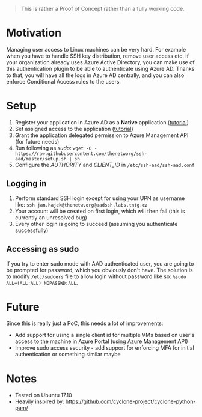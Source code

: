 > This is rather a Proof of Concept rather than a fully working code.

# Motivation
Managing user access to Linux machines can be very hard. For example when you have to handle SSH key distribution, remove user access etc. If your organization already uses Azure Active Directory, you can make use of this authentication plugin to be able to authenticate using Azure AD. Thanks to that, you will have all the logs in Azure AD centrally, and you can also enforce Conditional Access rules to the users.

# Setup
1. Register your application in Azure AD as a **Native** application ([tutorial](https://docs.microsoft.com/en-us/azure/active-directory/active-directory-application-proxy-native-client))
1. Set assigned access to the application ([tutorial](https://docs.microsoft.com/en-us/azure/active-directory/application-access-assignment-how-to-add-assignment))
1. Grant the application delegated permission to Azure Management API (for future needs)
1. Run following as *sudo*: `wget -O - https://raw.githubusercontent.com/thenetworg/ssh-aad/master/setup.sh | sh`
1. Configure the *AUTHORITY* and *CLIENT_ID* in `/etc/ssh-aad/ssh-aad.conf`

## Logging in
1. Perform standard SSH login except for using your UPN as username like: `ssh jan.hajek@thenetw.org@aadssh.labs.tntg.cz`
1. Your account will be created on first login, which will then fail (this is currently an unresolved bug)
1. Every other login is going to succeed (assuming you authenticate successfully)

## Accessing as sudo
If you try to enter sudo mode with AAD authenticated user, you are going to be prompted for password, which you obviously don't have. The solution is to modify `/etc/sudoers` file to allow login without password like so: `%sudo   ALL=(ALL:ALL) NOPASSWD:ALL`.

# Future
Since this is really just a PoC, this needs a lot of improvements:
- Add support for using a single client id for multiple VMs based on user's access to the machine in Azure Portal (using Azure Management API)
- Improve sudo access security - add support for enforcing MFA for initial authentication or something similar maybe

# Notes
- Tested on Ubuntu 17.10
- Heavily inspired by: https://github.com/cyclone-project/cyclone-python-pam/